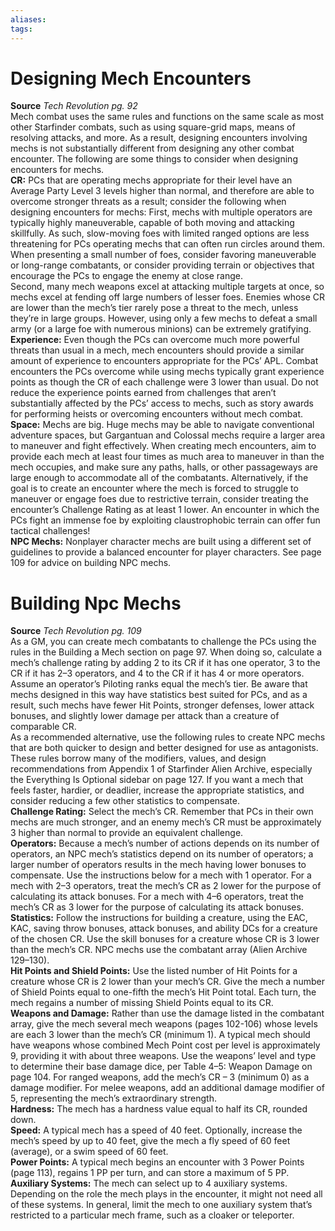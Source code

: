 ```yaml
---
aliases: 
tags: 
---
```


# Designing Mech Encounters

**Source** _Tech Revolution pg. 92_  
Mech combat uses the same rules and functions on the same scale as most other Starfinder combats, such as using square-grid maps, means of resolving attacks, and more. As a result, designing encounters involving mechs is not substantially different from designing any other combat encounter. The following are some things to consider when designing encounters for mechs.  
**CR:** PCs that are operating mechs appropriate for their level have an Average Party Level 3 levels higher than normal, and therefore are able to overcome stronger threats as a result; consider the following when designing encounters for mechs: First, mechs with multiple operators are typically highly maneuverable, capable of both moving and attacking skillfully. As such, slow-moving foes with limited ranged options are less threatening for PCs operating mechs that can often run circles around them. When presenting a small number of foes, consider favoring maneuverable or long-range combatants, or consider providing terrain or objectives that encourage the PCs to engage the enemy at close range.  
Second, many mech weapons excel at attacking multiple targets at once, so mechs excel at fending off large numbers of lesser foes. Enemies whose CR are lower than the mech’s tier rarely pose a threat to the mech, unless they’re in large groups. However, using only a few mechs to defeat a small army (or a large foe with numerous minions) can be extremely gratifying.  
**Experience:** Even though the PCs can overcome much more powerful threats than usual in a mech, mech encounters should provide a similar amount of experience to encounters appropriate for the PCs’ APL. Combat encounters the PCs overcome while using mechs typically grant experience points as though the CR of each challenge were 3 lower than usual. Do not reduce the experience points earned from challenges that aren’t substantially affected by the PCs’ access to mechs, such as story awards for performing heists or overcoming encounters without mech combat.  
**Space:** Mechs are big. Huge mechs may be able to navigate conventional adventure spaces, but Gargantuan and Colossal mechs require a larger area to maneuver and fight effectively. When creating mech encounters, aim to provide each mech at least four times as much area to maneuver in than the mech occupies, and make sure any paths, halls, or other passageways are large enough to accommodate all of the combatants. Alternatively, if the goal is to create an encounter where the mech is forced to struggle to maneuver or engage foes due to restrictive terrain, consider treating the encounter’s Challenge Rating as at least 1 lower. An encounter in which the PCs fight an immense foe by exploiting claustrophobic terrain can offer fun tactical challenges!  
**NPC Mechs:** Nonplayer character mechs are built using a different set of guidelines to provide a balanced encounter for player characters. See page 109 for advice on building NPC mechs.  

# Building Npc Mechs

**Source** _Tech Revolution pg. 109_  
As a GM, you can create mech combatants to challenge the PCs using the rules in the Building a Mech section on page 97. When doing so, calculate a mech’s challenge rating by adding 2 to its CR if it has one operator, 3 to the CR if it has 2–3 operators, and 4 to the CR if it has 4 or more operators. Assume an operator’s Piloting ranks equal the mech’s tier. Be aware that mechs designed in this way have statistics best suited for PCs, and as a result, such mechs have fewer Hit Points, stronger defenses, lower attack bonuses, and slightly lower damage per attack than a creature of comparable CR.  
As a recommended alternative, use the following rules to create NPC mechs that are both quicker to design and better designed for use as antagonists. These rules borrow many of the modifiers, values, and design recommendations from Appendix 1 of Starfinder Alien Archive, especially the Everything Is Optional sidebar on page 127. If you want a mech that feels faster, hardier, or deadlier, increase the appropriate statistics, and consider reducing a few other statistics to compensate.  
**Challenge Rating:** Select the mech’s CR. Remember that PCs in their own mechs are much stronger, and an enemy mech’s CR must be approximately 3 higher than normal to provide an equivalent challenge.  
**Operators:** Because a mech’s number of actions depends on its number of operators, an NPC mech’s statistics depend on its number of operators; a larger number of operators results in the mech having lower bonuses to compensate. Use the instructions below for a mech with 1 operator. For a mech with 2–3 operators, treat the mech’s CR as 2 lower for the purpose of calculating its attack bonuses. For a mech with 4–6 operators, treat the mech’s CR as 3 lower for the purpose of calculating its attack bonuses.  
**Statistics:** Follow the instructions for building a creature, using the EAC, KAC, saving throw bonuses, attack bonuses, and ability DCs for a creature of the chosen CR. Use the skill bonuses for a creature whose CR is 3 lower than the mech’s CR. NPC mechs use the combatant array (Alien Archive 129–130).  
**Hit Points and Shield Points:** Use the listed number of Hit Points for a creature whose CR is 2 lower than your mech’s CR. Give the mech a number of Shield Points equal to one-fifth the mech’s Hit Point total. Each turn, the mech regains a number of missing Shield Points equal to its CR.  
**Weapons and Damage:** Rather than use the damage listed in the combatant array, give the mech several mech weapons (pages 102-106) whose levels are each 3 lower than the mech’s CR (minimum 1). A typical mech should have weapons whose combined Mech Point cost per level is approximately 9, providing it with about three weapons. Use the weapons’ level and type to determine their base damage dice, per Table 4–5: Weapon Damage on page 104. For ranged weapons, add the mech’s CR – 3 (minimum 0) as a damage modifier. For melee weapons, add an additional damage modifier of 5, representing the mech’s extraordinary strength.  
**Hardness:** The mech has a hardness value equal to half its CR, rounded down.  
**Speed:** A typical mech has a speed of 40 feet. Optionally, increase the mech’s speed by up to 40 feet, give the mech a fly speed of 60 feet (average), or a swim speed of 60 feet.  
**Power Points:** A typical mech begins an encounter with 3 Power Points (page 113), regains 1 PP per turn, and can store a maximum of 5 PP.  
**Auxiliary Systems:** The mech can select up to 4 auxiliary systems. Depending on the role the mech plays in the encounter, it might not need all of these systems. In general, limit the mech to one auxiliary system that’s restricted to a particular mech frame, such as a cloaker or teleporter.